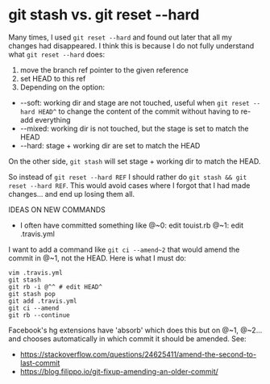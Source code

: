 # git stash vs. git reset --hard

Many times, I used `git reset --hard` and found out later that all my changes had disappeared.
I think this is because I do not fully understand what `git reset --hard` does:

1. move the branch ref pointer to the given reference
2. set HEAD to this ref
3. Depending on the option:

- --soft: working dir and stage are not touched, useful when `git reset --hard HEAD^` to
  change the content of the commit without having to re-add everything
- --mixed: working dir is not touched, but the stage is set to match the HEAD
- --hard: stage + working dir are set to match the HEAD

On the other side, `git stash` will set stage + working dir to match the HEAD.

So instead of `git reset --hard REF` I should rather do `git stash && git reset --hard REF`.
This would avoid cases where I forgot that I had made changes... and end up losing them all.

IDEAS ON NEW COMMANDS

- I often have committed something like
  @~0: edit touist.rb
  @~1: edit .travis.yml

I want to add a command like `git ci --amend~2` that would amend the commit in @~1,
not the HEAD. Here is what I must do:

    vim .travis.yml
    git stash
    git rb -i @^^ # edit HEAD^
    git stash pop
    git add .travis.yml
    git ci --amend
    git rb --continue

Facebook's hg extensions have 'absorb' which does this but on @~1, @~2... and chooses
automatically in which commit it should be amended.
See:

- <https://stackoverflow.com/questions/24625411/amend-the-second-to-last-commit>
- <https://blog.filippo.io/git-fixup-amending-an-older-commit/>
